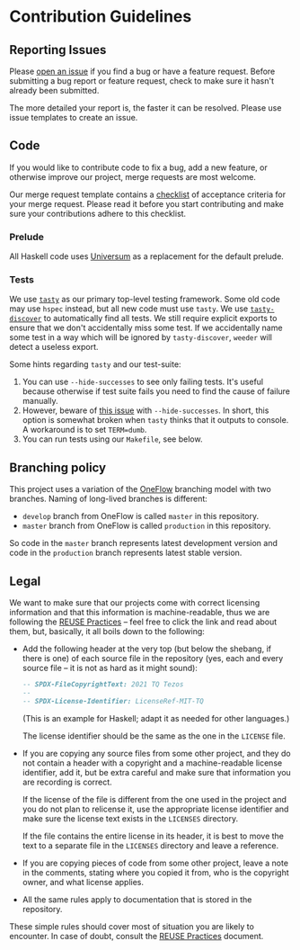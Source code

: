 <!--
SPDX-FileCopyrightText: 2021 Tezos Commons
SPDX-License-Identifier: LicenseRef-MIT-TC
-->

# Contribution Guidelines

## Reporting Issues

Please [open an issue](https://github.com/tezos-commons/baseDAO/issues/new)
if you find a bug or have a feature request.
Before submitting a bug report or feature request, check to make sure it hasn't already been submitted.

The more detailed your report is, the faster it can be resolved.
Please use issue templates to create an issue.

## Code

If you would like to contribute code to fix a bug, add a new feature, or
otherwise improve our project, merge requests are most welcome.

Our merge request template contains a [checklist](/.github/pull_request_template.md#white_check_mark-checklist-for-your-pull-request) of acceptance criteria for your merge request.
Please read it before you start contributing and make sure your contributions adhere to this checklist.

### Prelude

All Haskell code uses
[Universum](https://hackage.haskell.org/package/universum) as a
replacement for the default prelude.

### Tests

We use [`tasty`](https://hackage.haskell.org/package/tasty) as our primary top-level testing framework.
Some old code may use `hspec` instead, but all new code must use `tasty`.
We use [`tasty-discover`](https://hackage.haskell.org/package/tasty-discover) to automatically find all tests.
We still require explicit exports to ensure that we don't accidentally miss some test.
If we accidentally name some test in a way which will be ignored by `tasty-discover`, `weeder` will detect a useless export.

Some hints regarding `tasty` and our test-suite:
1. You can use `--hide-successes` to see only failing tests.
It's useful because otherwise if test suite fails you need to find the cause of failure manually.
2. However, beware of [this issue](https://github.com/feuerbach/tasty/issues/152) with `--hide-successes`.
In short, this option is somewhat broken when `tasty` thinks that it outputs to console.
A workaround is to set `TERM=dumb`.
3. You can run tests using our `Makefile`, see below.

## Branching policy

This project uses a variation of the [OneFlow](https://www.endoflineblog.com/oneflow-a-git-branching-model-and-workflow) branching model with two branches. Naming of long-lived branches is different:
* `develop` branch from OneFlow is called `master` in this repository.
* `master` branch from OneFlow is called `production` in this repository.

So code in the `master` branch represents latest development version and code in the `production` branch represents latest stable version.

## Legal

We want to make sure that our projects come with correct licensing information
and that this information is machine-readable, thus we are following the
[REUSE Practices][reuse] – feel free to click the link and read about them,
but, basically, it all boils down to the following:

  * Add the following header at the very top (but below the shebang, if there
    is one) of each source file in the repository (yes, each and every source
    file – it is not as hard as it might sound):

    ```haskell
    -- SPDX-FileCopyrightText: 2021 TQ Tezos
    --
    -- SPDX-License-Identifier: LicenseRef-MIT-TQ
    ```

    (This is an example for Haskell; adapt it as needed for other languages.)

    The license identifier should be the same as the one in the `LICENSE` file.

  * If you are copying any source files from some other project, and they do not
    contain a header with a copyright and a machine-readable license identifier,
    add it, but be extra careful and make sure that information you are recording
    is correct.

    If the license of the file is different from the one used in the project and
    you do not plan to relicense it, use the appropriate license identifier and
    make sure the license text exists in the `LICENSES` directory.

    If the file contains the entire license in its header, it is best to move the
    text to a separate file in the `LICENSES` directory and leave a reference.

  * If you are copying pieces of code from some other project, leave a note in the
    comments, stating where you copied it from, who is the copyright owner, and
    what license applies.

  * All the same rules apply to documentation that is stored in the repository.

These simple rules should cover most of situation you are likely to encounter.
In case of doubt, consult the [REUSE Practices][reuse] document.

[reuse]: https://reuse.software/spec/
